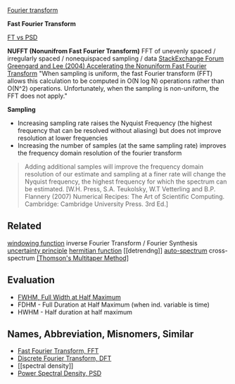 [Fourier transform](https://en.wikipedia.org/wiki/Fourier_transform)

**Fast Fourier Transform**

[FT vs PSD](http://www.dsprelated.com/showthread/comp.dsp/109448-1.php)

**NUFFT (Nonunifrom Fast Fourier Transform)** FFT of unevenly spaced / irregularly spaced / nonequispaced sampling / data
[StackExchange Forum](http://scicomp.stackexchange.com/questions/593/how-do-i-take-the-fft-of-unevenly-spaced-data)
[Greengard and Lee (2004) Accelerating the Nonuniform
Fast Fourier Transform](http://math.nyu.edu/faculty/greengar/glee_nufft_sirev.pdf)
"When sampling is uniform, the fast Fourier transform (FFT) allows this calculation to be computed in O(N log N) operations rather than O(N^2) operations. Unfortunately, when the sampling is non-uniform, the FFT does not apply."

**Sampling**
* Increasing sampling rate raises the Nyquist Frequency (the highest frequency that can be resolved without aliasing) but does not improve resolution at lower frequencies
* Increasing the number of samples (at the same sampling rate) improves the frequency domain resolution of the fourier transform

> Adding additional samples will improve the frequency domain resolution of our estimate and sampling at a finer rate will change the Nyquist frequency, the highest frequency for which the spectrum can be estimated. [W.H. Press, S.A. Teukolsky, W.T Vetterling and B.P. Flannery (2007) Numerical Recipes: The Art of Scientific Computing. Cambridge: Cambridge University Press. 3rd Ed.]

## Related
[windowing function](https://en.wikipedia.org/wiki/Window_function)
inverse Fourier Transform / Fourier Synthesis
[uncertainty principle](https://en.wikipedia.org/wiki/Fourier_transform#Uncertainty_principle)
[hermitian function](https://en.wikipedia.org/wiki/Hermitian_function)
[[detrendng]]
[auto-spectrum](http://www.gaussianwaves.com/topic/whats-the-difference-between-autospectrum-and-power-spectrum-densitypsd/)
cross-spectrum
[[Thomson's Multitaper Method]](http://nipy.org/nitime/examples/multi_taper_spectral_estimation.html#nr2007)

## Evaluation
* [FWHM, Full Width at Half Maximum](https://en.wikipedia.org/wiki/Full_width_at_half_maximum)
 * FDHM - Full Duration at Half Maximum (when ind. variable is time)
 * HWHM - Half duration at half maximum

## Names, Abbreviation, Misnomers, Similar
* [Fast Fourier Transform, FFT](https://en.wikipedia.org/wiki/Fast_Fourier_transform)
* [Discrete Fourier Transform, DFT](https://en.wikipedia.org/wiki/Discrete_Fourier_transform)
* [[spectral density]]
* [Power Spectral Density, PSD](http://ocw.mit.edu/courses/electrical-engineering-and-computer-science/6-011-introduction-to-communication-control-and-signal-processing-spring-2010/readings/MIT6_011S10_chap10.pdf)